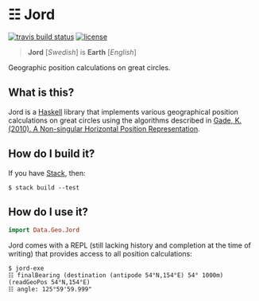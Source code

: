 # ☷ Jord

[![travis build status](https://img.shields.io/travis/ofmooseandmen/jord/master.svg?label=travis+build)](https://travis-ci.org/ofmooseandmen/jord)
[![license](https://img.shields.io/badge/license-BSD3-lightgray.svg)](https://opensource.org/licenses/BSD-3-Clause)

> __Jord__ [_Swedish_] is __Earth__ [_English_]

Geographic position calculations on great circles.

## What is this?

Jord is a [Haskell](https://www.haskell.org) library that implements various geographical position calculations on great circles using the algorithms described in [Gade, K. (2010). A Non-singular Horizontal Position Representation](http://www.navlab.net/Publications/A_Nonsingular_Horizontal_Position_Representation.pdf).

## How do I build it?

If you have [Stack](https://docs.haskellstack.org/en/stable/README/),
then:

    $ stack build --test

## How do I use it?

```haskell
import Data.Geo.Jord
```

Jord comes with a REPL (still lacking history and completion at the time of writing) that provides access to all position calculations:

    $ jord-exe
    ☷ finalBearing (destination (antipode 54°N,154°E) 54° 1000m) (readGeoPos 54°N,154°E)
    ☷ angle: 125°59'59.999"
